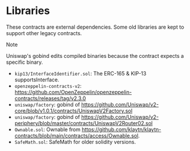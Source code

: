 # Libraries

These contracts are external dependencies. Some old libraries are kept to support other legacy contracts.

> [!NOTE]
> Uniswap's gobind edits compiled binaries because the contract expects a specific binary.

- `kip13/InterfaceIdentifier.sol`: The ERC-165 & KIP-13 supportsInterface.
- `openzeppelin-contracts-v2`: https://github.com/OpenZeppelin/openzeppelin-contracts/releases/tag/v2.3.0
- `uniswap/factory`: gobind of https://github.com/Uniswap/v2-core/blob/v1.0.1/contracts/UniswapV2Factory.sol
- `uniswap/factory`: gobind of https://github.com/Uniswap/v2-periphery/blob/master/contracts/UniswapV2Router02.sol
- `Ownable.sol`: Ownable from https://github.com/klaytn/klaytn-contracts/blob/main/contracts/access/Ownable.sol.
- `SafeMath.sol`: SafeMath for older solidity versions.
